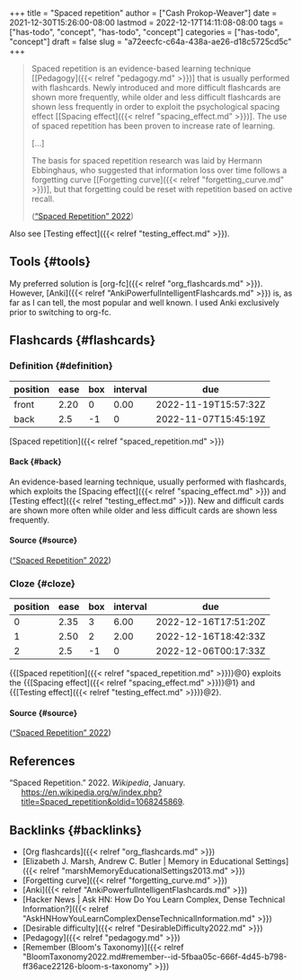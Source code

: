 +++
title = "Spaced repetition"
author = ["Cash Prokop-Weaver"]
date = 2021-12-30T15:26:00-08:00
lastmod = 2022-12-17T14:11:08-08:00
tags = ["has-todo", "concept", "has-todo", "concept"]
categories = ["has-todo", "concept"]
draft = false
slug = "a72eecfc-c64a-438a-ae26-d18c5725cd5c"
+++

> Spaced repetition is an evidence-based learning technique [[Pedagogy]({{< relref "pedagogy.md" >}})] that is usually performed with flashcards. Newly introduced and more difficult flashcards are shown more frequently, while older and less difficult flashcards are shown less frequently in order to exploit the psychological spacing effect [[Spacing effect]({{< relref "spacing_effect.md" >}})]. The use of spaced repetition has been proven to increase rate of learning.
>
> [...]
>
> The basis for spaced repetition research was laid by Hermann Ebbinghaus, who suggested that information loss over time follows a forgetting curve [[Forgetting curve]({{< relref "forgetting_curve.md" >}})], but that forgetting could be reset with repetition based on active recall.
>
> (<a href="#citeproc_bib_item_1">“Spaced Repetition” 2022</a>)

Also see [Testing effect]({{< relref "testing_effect.md" >}}).


## Tools {#tools}

My preferred solution is [org-fc]({{< relref "org_flashcards.md" >}}). However, [Anki]({{< relref "AnkiPowerfulIntelligentFlashcards.md" >}}) is, as far as I can tell, the most popular and well known. I used Anki exclusively prior to switching to org-fc.


## Flashcards {#flashcards}


### Definition {#definition}

| position | ease | box | interval | due                  |
|----------|------|-----|----------|----------------------|
| front    | 2.20 | 0   | 0.00     | 2022-11-19T15:57:32Z |
| back     | 2.5  | -1  | 0        | 2022-11-07T15:45:19Z |

[Spaced repetition]({{< relref "spaced_repetition.md" >}})


#### Back {#back}

An evidence-based learning technique, usually performed with flashcards, which exploits the [Spacing effect]({{< relref "spacing_effect.md" >}}) and [Testing effect]({{< relref "testing_effect.md" >}}). New and difficult cards are shown more often while older and less difficult cards are shown less frequently.


#### Source {#source}

(<a href="#citeproc_bib_item_1">“Spaced Repetition” 2022</a>)


### Cloze {#cloze}

| position | ease | box | interval | due                  |
|----------|------|-----|----------|----------------------|
| 0        | 2.35 | 3   | 6.00     | 2022-12-16T17:51:20Z |
| 1        | 2.50 | 2   | 2.00     | 2022-12-16T18:42:33Z |
| 2        | 2.5  | -1  | 0        | 2022-12-06T00:17:33Z |

{{[Spaced repetition]({{< relref "spaced_repetition.md" >}})}@0} exploits the {{[Spacing effect]({{< relref "spacing_effect.md" >}})}@1} and {{[Testing effect]({{< relref "testing_effect.md" >}})}@2}.


#### Source {#source}

(<a href="#citeproc_bib_item_1">“Spaced Repetition” 2022</a>)

## References

<style>.csl-entry{text-indent: -1.5em; margin-left: 1.5em;}</style><div class="csl-bib-body">
  <div class="csl-entry"><a id="citeproc_bib_item_1"></a>“Spaced Repetition.” 2022. <i>Wikipedia</i>, January. <a href="https://en.wikipedia.org/w/index.php?title=Spaced_repetition&oldid=1068245869">https://en.wikipedia.org/w/index.php?title=Spaced_repetition&#38;oldid=1068245869</a>.</div>
</div>


## Backlinks {#backlinks}

-   [Org flashcards]({{< relref "org_flashcards.md" >}})
-   [Elizabeth J. Marsh, Andrew C. Butler | Memory in Educational Settings]({{< relref "marshMemoryEducationalSettings2013.md" >}})
-   [Forgetting curve]({{< relref "forgetting_curve.md" >}})
-   [Anki]({{< relref "AnkiPowerfulIntelligentFlashcards.md" >}})
-   [Hacker News | Ask HN: How Do You Learn Complex, Dense Technical Information?]({{< relref "AskHNHowYouLearnComplexDenseTechnicalInformation.md" >}})
-   [Desirable difficulty]({{< relref "DesirableDifficulty2022.md" >}})
-   [Pedagogy]({{< relref "pedagogy.md" >}})
-   [Remember (Bloom's Taxonomy)]({{< relref "BloomTaxonomy2022.md#remember--id-5fbaa05c-666f-4d45-b798-ff36ace22126-bloom-s-taxonomy" >}})
